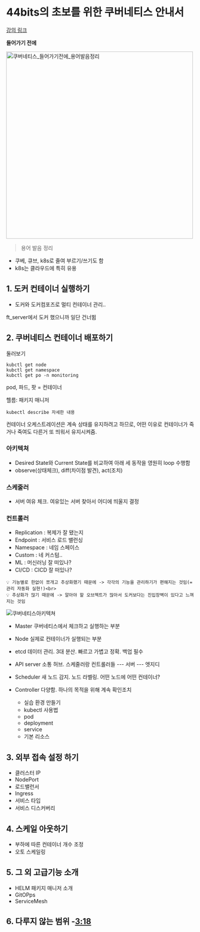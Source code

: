 # 44bits의 초보를 위한 쿠버네티스 안내서

[강의 링크](https://www.youtube.com/watch?v=c4boZ4iFStg&list=PLIUCBpK1dpsNf1m-2kiosmfn2nXfljQgb&index=3)

**들어가기 전에**

<img width="500" alt="쿠버네티스_들어가기전에_용어발음정리" src="https://user-images.githubusercontent.com/53321189/104146876-a25a4680-540f-11eb-9f14-2e9113e7632b.png">

> 용어 발음 정리

- 쿠베, 큐브, k8s로 줄여 부르기/쓰기도 함
- k8s는 클라우드에 특히 유용


## 1. 도커 컨테이너 실행하기
  - 도커와 도커컴포즈로 멀티 컨테이너 관리..

ft_server에서 도커 했으니까 일단 건너뜀

## 2. 쿠버네티스 컨테이너 배포하기

둘러보기

~~~
kubctl get node
kubctl get namespace
kubctl get po -n monitoring
~~~

pod, 파드, 팟 = 컨테이너

헬름: 패키지 매니저

~~~
kubectl describe 자세한 내용
~~~

컨테이너 오케스트레이션은 계속 상태를 유지하려고 하므로, 어떤 이유로 컨테이너가 죽거나 죽여도
다른거 또 띄워서 유지시켜줌.

### 아키텍쳐
- Desired State와 Current State를 비교하여 아래 세 동작을 영원히 loop 수행함
- observe(상태체크), diff(차이점 발견), act(조치)

### 스케줄러
- 서버 여유 체크. 여유있는 서버 찾아서 어디에 띄울지 결정

### 컨트롤러
- Replication : 복제가 잘 됐는지
- Endpoint : 서비스 로드 밸런싱
- Namespace : 네임 스페이스
- Custom : 네 커스텀..
- ML : 머신러닝 잘 떠있나?
- CI/CD : CICD 잘 떠있나?

~~~
💡 기능별로 한없이 쪼개고 추상화했기 때문에 -> 각각의 기능을 관리하기가 편해지는 것임(=관리 자동화 실현!)<br>
💡 추상화가 많기 때문에 -> 알아야 할 오브젝트가 많아서 도커보다는 진입장벽이 있다고 느껴지는 것임
~~~


![쿠버네티스아키텍쳐](https://user-images.githubusercontent.com/53321189/104276022-5975c100-54e7-11eb-8f3c-ba6782126841.png)

- Master 쿠버네티스에서 체크하고 실행하는 부분
- Node 실제로 컨테이너가 실행되는 부분
- etcd 데이터 관리. 3대 분산. 빠르고 가볍고 정확. 백업 필수
- API server 소통 허브. 스케줄러랑 컨트롤러들 --- 서버 --- 엣지디
- Scheduler 새 노드 감지. 노드 라벨링. 어떤 노드에 어떤 컨테이너?
- Controller 다양함. 하나의 목적을 위해 계속 확인조치





  - 실습 환경 만들기
  - kubectl 사용법
  - pod
  - deployment
  - service
  - 기본 리소스
  
## 3. 외부 접속 설정 하기
  - 클러스터 IP
  - NodePort
  - 로드밸런서
  - Ingress
  - 서비스 타입
  - 서비스 디스커버리

## 4. 스케일 아웃하기
  - 부하에 따른 컨테이너 개수 조정
  - 오토 스케일링
  
## 5. 그 외 고급기능 소개
  - HELM 패키지 매니저 소개
  - GitOPps
  - ServiceMesh
  
## 6. 다루지 않는 범위 -[3:18](https://www.youtube.com/watch?v=c4boZ4iFStg&list=PLIUCBpK1dpsNf1m-2kiosmfn2nXfljQgb&index=3)
